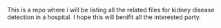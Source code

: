 This is a repo where i will be listing all the related files for kidney disease detection in a hospital. I hope this will benifit all the interested party. 
